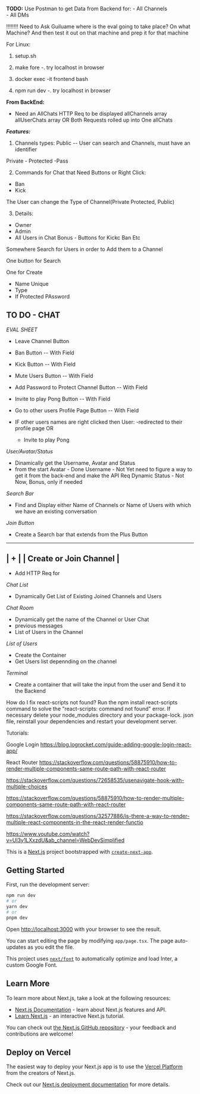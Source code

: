 **TODO:**
Use Postman to get Data from Backend for:
	- All Channels   
	- All DMs









!!!!!!!! Need to Ask Guiluame where is the eval going to take place? On what Machine? And then test it out on that machine and prep it for that machine



For Linux:

1. setup.sh
2. make fore
-. try localhost in browser

3. docker exec -it frontend bash
4. npm run dev
-. try localhost in browser


**From BackEnd:**
- Need an AllChats HTTP Req to be displayed
allChannels array 
allUserChats array
OR
Both Requests rolled up into One
allChats



***Features:***
1. Channels types:
Public -- User can search and Channels, must have an identifier

Private -
Protected -Pass

2. Commands for Chat that Need Buttons or Right Click:
- Ban
- Kick

The User can change the Type of Channel(Private Protected, Public)

3. Details:
- Owner
- Admin
- All Users in Chat
Bonus - Buttons for Kickc Ban Etc

Somewhere Search for Users in order to Add them to a Channel

One button for Search

One for Create
- Name Unique
- Type
- If Protected PAssword




TO DO - CHAT
--------------------------------------------------
*EVAL SHEET*
- Leave Channel Button
- Ban Button  -- With Field
- Kick Button  -- With Field
- Mute Users Button -- With Field
- Add Password to Protect Channel Button -- With Field
- Invite to play Pong Button -- With Field
- Go to other users Profile Page Button -- With Field



- IF other users names are right clicked then User:
	-redirected to their profile page
	OR
	- Invite to play Pong



*User/Avatar/Status*
- Dinamically get the Username, Avatar and Status
- from the start
Avatar - Done
Username - Not Yet need to figure a way to get it from the back-end and make the API Req Dynamic
Status - Not Now, Bonus, only if needed


*Search Bar*
- Find and Display either Name of Channels or Name of Users with which we have an existing conversation


*Join Button*
- Create a Search bar that extends from the Plus Button
-------------------------------------
| + |   | Create or Join Channel |
-------------------------------------
- Add HTTP Req for 

*Chat List*
- Dynamically Get List of Existing Joined Channels and Users


*Chat Room*
- Dynamically get the name of the Channel or User Chat
- previous messages
- List of Users in the Channel


*List of Users*
- Create the Container
- Get Users list depennding on the channel


*Terminal*
- Create a container that will take the input from the user and Send it to the Backend







How do I fix react-scripts not found?
Run the npm install react-scripts command to solve the "react-scripts: command not found" error. If necessary delete your node_modules directory and your package-lock. json file, reinstall your dependencies and restart your development server.


Tutorials:

Google Login
https://blog.logrocket.com/guide-adding-google-login-react-app/


React Router
https://stackoverflow.com/questions/58875910/how-to-render-multiple-components-same-route-path-with-react-router

https://stackoverflow.com/questions/72658535/usenavigate-hook-with-multiple-choices

https://stackoverflow.com/questions/58875910/how-to-render-multiple-components-same-route-path-with-react-router

https://stackoverflow.com/questions/32577886/is-there-a-way-to-render-multiple-react-components-in-the-react-render-functio


https://www.youtube.com/watch?v=Ul3y1LXxzdU&ab_channel=WebDevSimplified










This is a [Next.js](https://nextjs.org/) project bootstrapped with [`create-next-app`](https://github.com/vercel/next.js/tree/canary/packages/create-next-app).

## Getting Started

First, run the development server:

```bash
npm run dev
# or
yarn dev
# or
pnpm dev
```

Open [http://localhost:3000](http://localhost:3000) with your browser to see the result.

You can start editing the page by modifying `app/page.tsx`. The page auto-updates as you edit the file.

This project uses [`next/font`](https://nextjs.org/docs/basic-features/font-optimization) to automatically optimize and load Inter, a custom Google Font.

## Learn More

To learn more about Next.js, take a look at the following resources:

- [Next.js Documentation](https://nextjs.org/docs) - learn about Next.js features and API.
- [Learn Next.js](https://nextjs.org/learn) - an interactive Next.js tutorial.

You can check out [the Next.js GitHub repository](https://github.com/vercel/next.js/) - your feedback and contributions are welcome!

## Deploy on Vercel

The easiest way to deploy your Next.js app is to use the [Vercel Platform](https://vercel.com/new?utm_medium=default-template&filter=next.js&utm_source=create-next-app&utm_campaign=create-next-app-readme) from the creators of Next.js.

Check out our [Next.js deployment documentation](https://nextjs.org/docs/deployment) for more details.
